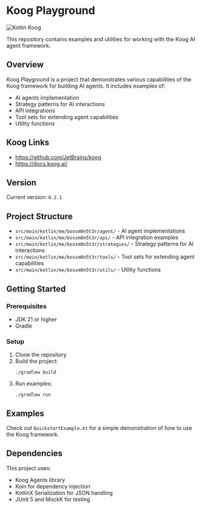 # Koog Playground

![Kotlin Koog](https://img.shields.io/badge/Kotlin%20Koog%20v0.2.1-7F52FF?style=for-the-badge&logo=Kotlin&logoColor=white)

This repository contains examples and utilities for working with the Koog AI agent framework.

## Overview

Koog Playground is a project that demonstrates various capabilities of the Koog framework for building AI agents. It includes examples of:

- AI agents implementation
- Strategy patterns for AI interactions
- API integrations
- Tool sets for extending agent capabilities
- Utility functions

## Koog Links

- https://github.com/JetBrains/koog
- https://docs.koog.ai/

## Version

Current version: `0.2.1`

## Project Structure

- `src/main/kotlin/me/bossm0n5t3r/agent/` - AI agent implementations
- `src/main/kotlin/me/bossm0n5t3r/api/` - API integration examples
- `src/main/kotlin/me/bossm0n5t3r/strategies/` - Strategy patterns for AI interactions
- `src/main/kotlin/me/bossm0n5t3r/tools/` - Tool sets for extending agent capabilities
- `src/main/kotlin/me/bossm0n5t3r/utils/` - Utility functions

## Getting Started

### Prerequisites

- JDK 21 or higher
- Gradle

### Setup

1. Clone the repository
2. Build the project:
   ```
   ./gradlew build
   ```
3. Run examples:
   ```
   ./gradlew run
   ```

## Examples

Check out `QuickstartExample.kt` for a simple demonstration of how to use the Koog framework.

## Dependencies

This project uses:
- Koog Agents library
- Koin for dependency injection
- KotlinX Serialization for JSON handling
- JUnit 5 and MockK for testing
